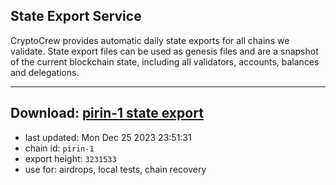 ## State Export Service
CryptoCrew provides automatic daily state exports for all chains we validate. State export files can be used as genesis files and are a snapshot of the current blockchain state, including all validators, accounts, balances and delegations.

---
**Download: [pirin-1 state export](https://dl.ccvalidators.com/SERVICE/nolus/pirin-1_export_3231533.json)**
---

- last updated: Mon Dec 25 2023 23:51:31
- chain id: `pirin-1`
- export height: `3231533`
- use for: airdrops, local tests, chain recovery
